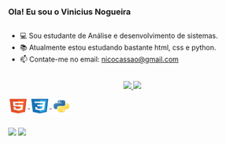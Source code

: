 ### Ola! Eu sou o Vinicius Nogueira
##
- 💻 Sou estudante de Análise e desenvolvimento de sistemas.
- 📚 Atualmente estou estudando bastante html, css e python.
- 📫 Contate-me no email: nicocassao@gmail.com
##
<div align="center">
  <a href="https://github.com/Vinicassao">
  <img height="180em" src="https://github-readme-stats.vercel.app/api?username=Vinicassao&show_icons=true&theme=gruvbox&include_all_commits=true&count_private=true"/>
  <img height="180em" src="https://github-readme-stats.vercel.app/api/top-langs/?username=Vinicassao&layout=compact&langs_count=7&theme=gruvbox"/>
</div>
  
  <div style="display: inline_block"><br>
  <img align="center" alt="Vini-HTML" height="30" width="40" src="https://raw.githubusercontent.com/devicons/devicon/master/icons/html5/html5-original.svg">
  <img align="center" alt="Vini-CSS" height="30" width="40" src="https://raw.githubusercontent.com/devicons/devicon/master/icons/css3/css3-original.svg">
  <img align="center" alt="Vini-Python" height="30" width="40" src="https://raw.githubusercontent.com/devicons/devicon/master/icons/python/python-original.svg">
</div>
  
  ##
  
<div>
  <a href="https://instagram.com/vininog_" target="_blank"><img src="https://img.shields.io/badge/-Instagram-%23E4405F?style=for-the-badge&logo=instagram&logoColor=white" target="_blank"></a>
  <a href = "mailto:nicocassao@gmail.com"><img src=https://img.shields.io/badge/Gmail-D14836?style=for-the-badge&logo=gmail&logoColor=white target="_blank"></a>
</div>
    
